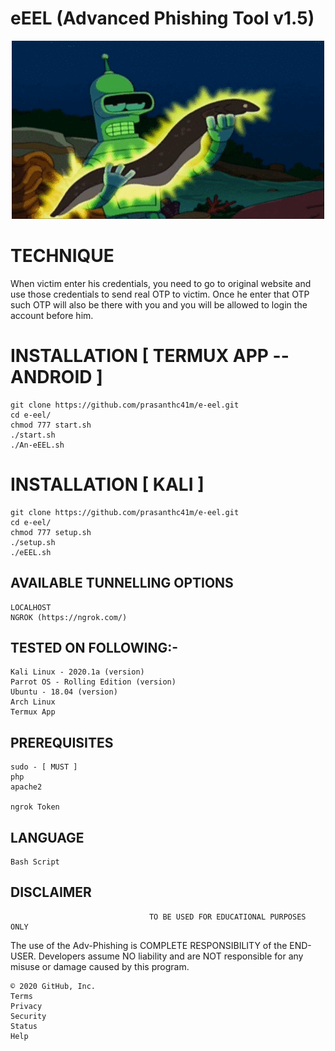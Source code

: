 # eEEL (Advanced Phishing Tool v1.5)
<p align="center">
  <a><img title="Built With Love" src="https://github.com/prasanthc41m/e-eel/blob/master/images/eEEL.gif" ></a>
 </p>

# TECHNIQUE
When victim enter his credentials, you need to go to original website and use those credentials to send real OTP to victim. Once he enter that OTP such OTP will also be there with you and you will be allowed to login the account before him.

# INSTALLATION [ TERMUX APP --ANDROID ]
    git clone https://github.com/prasanthc41m/e-eel.git
    cd e-eel/
    chmod 777 start.sh
    ./start.sh
    ./An-eEEL.sh

# INSTALLATION [ KALI ]

    git clone https://github.com/prasanthc41m/e-eel.git
    cd e-eel/
    chmod 777 setup.sh
    ./setup.sh
    ./eEEL.sh

## AVAILABLE TUNNELLING OPTIONS

    LOCALHOST
    NGROK (https://ngrok.com/)

## TESTED ON FOLLOWING:-

    Kali Linux - 2020.1a (version)
    Parrot OS - Rolling Edition (version)
    Ubuntu - 18.04 (version)
    Arch Linux
    Termux App

## PREREQUISITES

    sudo - [ MUST ]
    php
    apache2

    ngrok Token

## LANGUAGE

    Bash Script

## DISCLAIMER

                                   TO BE USED FOR EDUCATIONAL PURPOSES ONLY

The use of the Adv-Phishing is COMPLETE RESPONSIBILITY of the END-USER. Developers assume NO liability and are NOT responsible for any misuse or damage caused by this program.

    © 2020 GitHub, Inc.
    Terms
    Privacy
    Security
    Status
    Help


